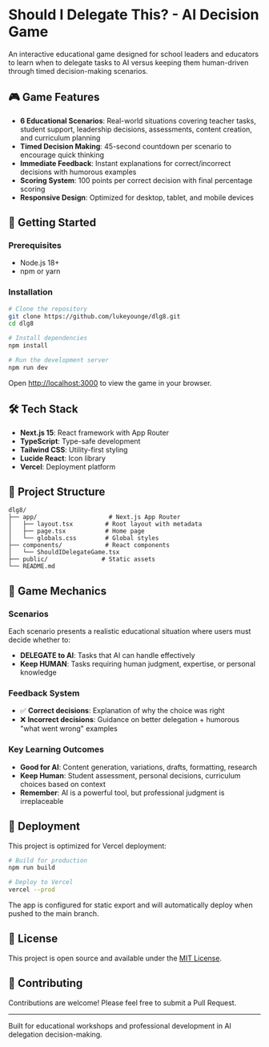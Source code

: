 # Should I Delegate This? - AI Decision Game

An interactive educational game designed for school leaders and educators to learn when to delegate tasks to AI versus keeping them human-driven through timed decision-making scenarios.

## 🎮 Game Features

- **6 Educational Scenarios**: Real-world situations covering teacher tasks, student support, leadership decisions, assessments, content creation, and curriculum planning
- **Timed Decision Making**: 45-second countdown per scenario to encourage quick thinking
- **Immediate Feedback**: Instant explanations for correct/incorrect decisions with humorous examples
- **Scoring System**: 100 points per correct decision with final percentage scoring
- **Responsive Design**: Optimized for desktop, tablet, and mobile devices

## 🚀 Getting Started

### Prerequisites

- Node.js 18+ 
- npm or yarn

### Installation

```bash
# Clone the repository
git clone https://github.com/lukeyounge/dlg8.git
cd dlg8

# Install dependencies
npm install

# Run the development server
npm run dev
```

Open [http://localhost:3000](http://localhost:3000) to view the game in your browser.

## 🛠 Tech Stack

- **Next.js 15**: React framework with App Router
- **TypeScript**: Type-safe development
- **Tailwind CSS**: Utility-first styling
- **Lucide React**: Icon library
- **Vercel**: Deployment platform

## 📁 Project Structure

```
dlg8/
├── app/                    # Next.js App Router
│   ├── layout.tsx         # Root layout with metadata
│   ├── page.tsx           # Home page
│   └── globals.css        # Global styles
├── components/            # React components
│   └── ShouldIDelegateGame.tsx
├── public/               # Static assets
└── README.md
```

## 🎯 Game Mechanics

### Scenarios

Each scenario presents a realistic educational situation where users must decide whether to:
- **DELEGATE to AI**: Tasks that AI can handle effectively
- **Keep HUMAN**: Tasks requiring human judgment, expertise, or personal knowledge

### Feedback System

- ✅ **Correct decisions**: Explanation of why the choice was right
- ❌ **Incorrect decisions**: Guidance on better delegation + humorous "what went wrong" examples

### Key Learning Outcomes

- **Good for AI**: Content generation, variations, drafts, formatting, research
- **Keep Human**: Student assessment, personal decisions, curriculum choices based on context
- **Remember**: AI is a powerful tool, but professional judgment is irreplaceable

## 🚢 Deployment

This project is optimized for Vercel deployment:

```bash
# Build for production
npm run build

# Deploy to Vercel
vercel --prod
```

The app is configured for static export and will automatically deploy when pushed to the main branch.

## 📄 License

This project is open source and available under the [MIT License](LICENSE).

## 🤝 Contributing

Contributions are welcome! Please feel free to submit a Pull Request.

---

Built for educational workshops and professional development in AI delegation decision-making.